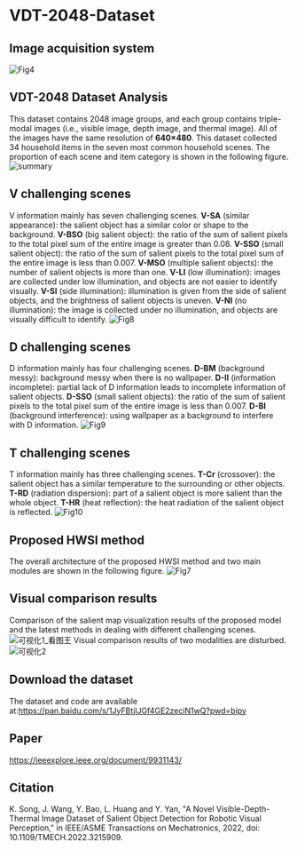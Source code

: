 # VDT-2048-Dataset
## Image acquisition system
![Fig4](https://user-images.githubusercontent.com/101792089/159106101-8c472bfb-e4e1-4a47-84ed-826e1dc3970a.png)

## VDT-2048 Dataset Analysis
This dataset contains 2048 image groups, and each group contains triple-modal images (i.e., visible image, depth image, and thermal image). All of the images have the same resolution of **640×480**. This dataset collected 34 household items in the seven most common household scenes. The proportion of each scene and item category is shown in the following figure.
![summary](https://user-images.githubusercontent.com/101792089/159106121-19712142-e24e-41e0-9215-a6330a9833cf.png)
## V challenging scenes
V information mainly has seven challenging scenes. **V-SA** (similar appearance): the salient object has a similar color or shape to the background. **V-BSO** (big salient object): the ratio of the sum of salient pixels to the total pixel sum of the entire image is greater than 0.08. **V-SSO** (small salient object): the ratio of the sum of salient pixels to the total pixel sum of the entire image is less than 0.007. **V-MSO** (multiple salient objects): the number of salient objects is more than one. **V-LI** (low illumination): images are collected under low illumination, and objects are not easier to identify visually. **V-SI** (side illumination): illumination is given from the side of salient objects, and the brightness of salient objects is uneven. **V-NI** (no illumination): the image is collected under no illumination, and objects are visually difficult to identify.
![Fig8](https://user-images.githubusercontent.com/101792089/159106130-819735e9-15d0-44a7-8dd0-8690fc02812d.jpg)
## D challenging scenes
D information mainly has four challenging scenes. **D-BM** (background messy): background messy when there is no wallpaper. **D-II** (information incomplete): partial lack of D information leads to incomplete information of salient objects. **D-SSO** (small salient objects): the ratio of the sum of salient pixels to the total pixel sum of the entire image is less than 0.007. **D-BI** (background interference): using wallpaper as a background to interfere with D information.
![Fig9](https://user-images.githubusercontent.com/101792089/159106135-d475106c-641b-4e20-80e5-3645f7b6cc5c.jpg)
## T challenging scenes
T information mainly has three challenging scenes. **T-Cr** (crossover): the salient object has a similar temperature to the surrounding or other objects. **T-RD** (radiation dispersion): part of a salient object is more salient than the whole object. **T-HR** (heat reflection): the heat radiation of the salient object is reflected.
![Fig10](https://user-images.githubusercontent.com/101792089/159106138-e635e485-3cba-4233-be27-407839ffa7da.jpg)
## Proposed HWSI method 
The overall architecture of the proposed HWSI method and two main modules are shown in the following figure.
![Fig7](https://user-images.githubusercontent.com/101792089/159121921-db6db448-08ad-4019-b849-b0c73bad24a4.png)

## Visual comparison results
Comparison of the salient map visualization results of the proposed model and the latest methods in dealing with different challenging scenes.
![可视化1_看图王](https://user-images.githubusercontent.com/101792089/159106227-29d1b59a-2235-42b1-b53b-7a90ed4e35a7.jpg)
Visual comparison results of two modalities are disturbed.
![可视化2](https://user-images.githubusercontent.com/101792089/159106001-be104f6b-f0d6-4cc8-b928-83b9e9b1adb7.png)

## Download the dataset
The dataset and code are available at:https://pan.baidu.com/s/1JyFBtjlJGf4GE2zeciN1wQ?pwd=bipy 

## Paper
https://ieeexplore.ieee.org/document/9931143/

## Citation
K. Song, J. Wang, Y. Bao, L. Huang and Y. Yan, "A Novel Visible-Depth-Thermal Image Dataset of Salient Object Detection for Robotic Visual Perception," in IEEE/ASME Transactions on Mechatronics, 2022, doi: 10.1109/TMECH.2022.3215909.
